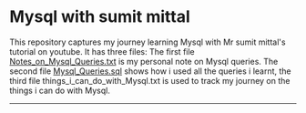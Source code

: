 <h1> Mysql with sumit mittal </h1>


This repository captures my journey learning Mysql with Mr sumit mittal's tutorial on youtube. It has three files: The first file <a href="https://github.com/precious-UO/Mysql_with_sumit_mittal/blob/main/Notes_on_Mysql_Queries.txt">Notes_on_Mysql_Queries.txt</a> is my personal note on Mysql queries. The second file <a href="https://github.com/precious-UO/Mysql_with_sumit_mittal/blob/main/Mysql_Queries.sql">Mysql_Queries.sql</a> shows how i used all the queries i learnt, the third file <a href="https://github.com/precious-UO/Mysql_with_sumit_mittal/blob/main/things_i_can_do_with_Mysql.txt" style="text-decoration: none;">things_i_can_do_with_Mysql.txt</a> is used to track my journey on the things i can do with Mysql. 


---
